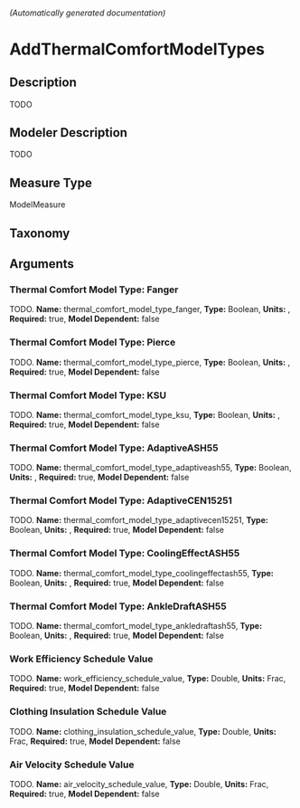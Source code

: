 

###### (Automatically generated documentation)

# AddThermalComfortModelTypes

## Description
TODO

## Modeler Description
TODO

## Measure Type
ModelMeasure

## Taxonomy


## Arguments


### Thermal Comfort Model Type: Fanger
TODO.
**Name:** thermal_comfort_model_type_fanger,
**Type:** Boolean,
**Units:** ,
**Required:** true,
**Model Dependent:** false


### Thermal Comfort Model Type: Pierce
TODO.
**Name:** thermal_comfort_model_type_pierce,
**Type:** Boolean,
**Units:** ,
**Required:** true,
**Model Dependent:** false


### Thermal Comfort Model Type: KSU
TODO.
**Name:** thermal_comfort_model_type_ksu,
**Type:** Boolean,
**Units:** ,
**Required:** true,
**Model Dependent:** false


### Thermal Comfort Model Type: AdaptiveASH55
TODO.
**Name:** thermal_comfort_model_type_adaptiveash55,
**Type:** Boolean,
**Units:** ,
**Required:** true,
**Model Dependent:** false


### Thermal Comfort Model Type: AdaptiveCEN15251
TODO.
**Name:** thermal_comfort_model_type_adaptivecen15251,
**Type:** Boolean,
**Units:** ,
**Required:** true,
**Model Dependent:** false


### Thermal Comfort Model Type: CoolingEffectASH55
TODO.
**Name:** thermal_comfort_model_type_coolingeffectash55,
**Type:** Boolean,
**Units:** ,
**Required:** true,
**Model Dependent:** false


### Thermal Comfort Model Type: AnkleDraftASH55
TODO.
**Name:** thermal_comfort_model_type_ankledraftash55,
**Type:** Boolean,
**Units:** ,
**Required:** true,
**Model Dependent:** false


### Work Efficiency Schedule Value
TODO.
**Name:** work_efficiency_schedule_value,
**Type:** Double,
**Units:** Frac,
**Required:** true,
**Model Dependent:** false


### Clothing Insulation Schedule Value
TODO.
**Name:** clothing_insulation_schedule_value,
**Type:** Double,
**Units:** Frac,
**Required:** true,
**Model Dependent:** false


### Air Velocity Schedule Value
TODO.
**Name:** air_velocity_schedule_value,
**Type:** Double,
**Units:** Frac,
**Required:** true,
**Model Dependent:** false






